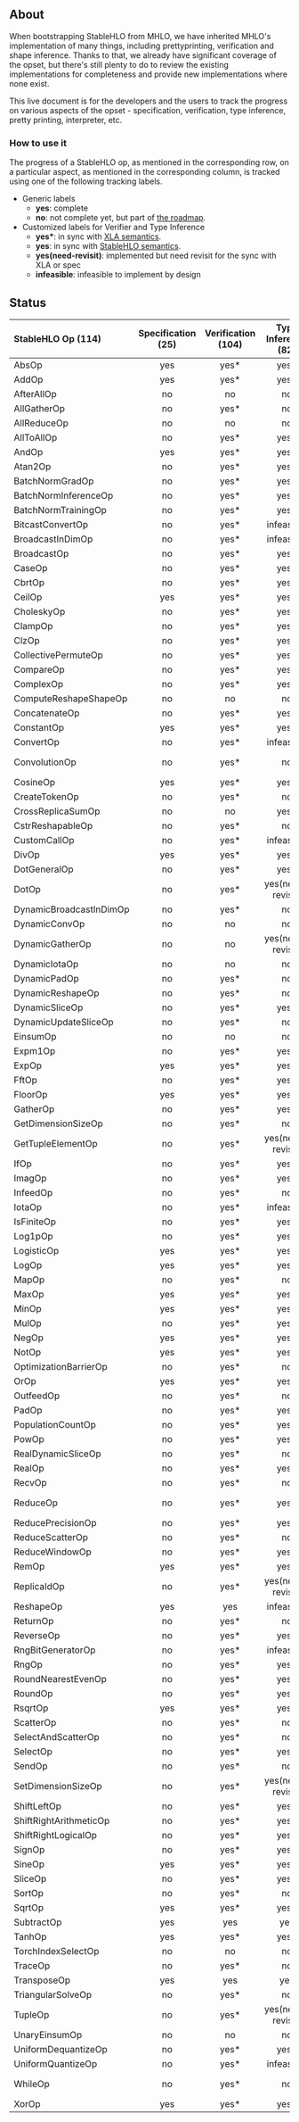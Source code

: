 ## About

When bootstrapping StableHLO from MHLO, we have inherited MHLO's implementation
of many things, including prettyprinting, verification and shape inference.
Thanks to that, we already have significant coverage of the opset, but there's
still plenty to do to review the existing implementations for completeness and
provide new implementations where none exist.

This live document is for the developers and the users to track the progress on
various aspects of the opset - specification, verification, type inference,
pretty printing, interpreter, etc.

### How to use it

The progress of a StableHLO op, as mentioned in the corresponding row, on a
particular aspect, as mentioned in the corresponding column, is tracked using
one of the following tracking labels.

 - Generic labels
    - **yes**: complete
    - **no**: not complete yet, but part of [the roadmap](https://github.com/openxla/stablehlo#roadmap).
 - Customized labels for Verifier and Type Inference
    - **yes\***: in sync with  [XLA semantics](https://www.tensorflow.org/xla/operation_semantics).
    - **yes**: in sync with [StableHLO semantics](https://github.com/openxla/stablehlo/blob/main/docs/spec_draft.md).
    - **yes(need-revisit)**: implemented but need revisit for the sync with XLA or spec
    - **infeasible**: infeasible to implement by design

## Status

| StableHLO Op (114)      | Specification (25) | Verification (104) | Type Inference (82) | Pretty Printing (77) | Interpreter (11) |
|:------------------------|:------------------:|:------------------:|:-------------------:|:--------------------:|:----------------:|
| AbsOp                   |        yes         |        yes*        |        yes*         |         yes          |        no        |
| AddOp                   |        yes         |        yes*        |        yes*         |         yes          |       yes        |
| AfterAllOp              |         no         |         no         |         no          |         yes          |        no        |
| AllGatherOp             |         no         |        yes*        |         no          |          no          |        no        |
| AllReduceOp             |         no         |         no         |         no          |          no          |        no        |
| AllToAllOp              |         no         |        yes*        |        yes*         |          no          |        no        |
| AndOp                   |        yes         |        yes*        |        yes*         |         yes          |        no        |
| Atan2Op                 |         no         |        yes*        |        yes*         |         yes          |        no        |
| BatchNormGradOp         |         no         |        yes*        |        yes*         |          no          |        no        |
| BatchNormInferenceOp    |         no         |        yes*        |        yes*         |          no          |        no        |
| BatchNormTrainingOp     |         no         |        yes*        |        yes*         |          no          |        no        |
| BitcastConvertOp        |         no         |        yes*        |     infeasible      |         yes          |        no        |
| BroadcastInDimOp        |         no         |        yes*        |     infeasible      |          no          |        no        |
| BroadcastOp             |         no         |        yes*        |        yes*         |          no          |        no        |
| CaseOp                  |         no         |        yes*        |        yes*         |          no          |        no        |
| CbrtOp                  |         no         |        yes*        |        yes*         |         yes          |        no        |
| CeilOp                  |        yes         |        yes*        |        yes*         |         yes          |       yes        |
| CholeskyOp              |         no         |        yes*        |        yes*         |         yes          |        no        |
| ClampOp                 |         no         |        yes*        |        yes*         |         yes          |        no        |
| ClzOp                   |         no         |        yes*        |        yes*         |         yes          |        no        |
| CollectivePermuteOp     |         no         |        yes*        |        yes*         |          no          |        no        |
| CompareOp               |         no         |        yes*        |        yes*         |         yes          |        no        |
| ComplexOp               |         no         |        yes*        |        yes*         |         yes          |        no        |
| ComputeReshapeShapeOp   |         no         |         no         |         no          |         yes          |        no        |
| ConcatenateOp           |         no         |        yes*        |        yes*         |         yes          |        no        |
| ConstantOp              |        yes         |        yes*        |        yes*         |         yes          |       yes        |
| ConvertOp               |         no         |        yes*        |     infeasible      |         yes          |        no        |
| ConvolutionOp           |         no         |        yes*        |         no          |  yes(need-revisit)   |        no        |
| CosineOp                |        yes         |        yes*        |        yes*         |         yes          |       yes        |
| CreateTokenOp           |         no         |        yes*        |         no          |         yes          |        no        |
| CrossReplicaSumOp       |         no         |         no         |        yes*         |          no          |        no        |
| CstrReshapableOp        |         no         |        yes*        |         no          |         yes          |        no        |
| CustomCallOp            |         no         |        yes*        |     infeasible      |         yes          |        no        |
| DivOp                   |        yes         |        yes*        |        yes*         |         yes          |        no        |
| DotGeneralOp            |         no         |        yes*        |        yes*         |          no          |        no        |
| DotOp                   |         no         |        yes*        |  yes(need-revisit)  |         yes          |        no        |
| DynamicBroadcastInDimOp |         no         |        yes*        |         no          |          no          |        no        |
| DynamicConvOp           |         no         |         no         |         no          |          no          |        no        |
| DynamicGatherOp         |         no         |         no         |  yes(need-revisit)  |          no          |        no        |
| DynamicIotaOp           |         no         |         no         |         no          |         yes          |        no        |
| DynamicPadOp            |         no         |        yes*        |         no          |         yes          |        no        |
| DynamicReshapeOp        |         no         |        yes*        |         no          |         yes          |        no        |
| DynamicSliceOp          |         no         |        yes*        |        yes*         |          no          |        no        |
| DynamicUpdateSliceOp    |         no         |        yes*        |         no          |         yes          |        no        |
| EinsumOp                |         no         |         no         |         no          |          no          |        no        |
| Expm1Op                 |         no         |        yes*        |        yes*         |         yes          |        no        |
| ExpOp                   |        yes         |        yes*        |        yes*         |         yes          |        no        |
| FftOp                   |         no         |        yes*        |        yes*         |          no          |        no        |
| FloorOp                 |        yes         |        yes*        |        yes*         |         yes          |       yes        |
| GatherOp                |         no         |        yes*        |        yes*         |          no          |        no        |
| GetDimensionSizeOp      |         no         |        yes*        |         no          |         yes          |        no        |
| GetTupleElementOp       |         no         |        yes*        |  yes(need-revisit)  |         yes          |        no        |
| IfOp                    |         no         |        yes*        |        yes*         |          no          |        no        |
| ImagOp                  |         no         |        yes*        |        yes*         |         yes          |        no        |
| InfeedOp                |         no         |        yes*        |         no          |          no          |        no        |
| IotaOp                  |         no         |        yes*        |     infeasible      |         yes          |        no        |
| IsFiniteOp              |         no         |        yes*        |        yes*         |         yes          |        no        |
| Log1pOp                 |         no         |        yes*        |        yes*         |         yes          |        no        |
| LogisticOp              |        yes         |        yes*        |        yes*         |         yes          |        no        |
| LogOp                   |        yes         |        yes*        |        yes*         |         yes          |        no        |
| MapOp                   |         no         |        yes*        |         no          |          no          |        no        |
| MaxOp                   |        yes         |        yes*        |        yes*         |         yes          |        no        |
| MinOp                   |        yes         |        yes*        |        yes*         |         yes          |        no        |
| MulOp                   |         no         |        yes*        |        yes*         |         yes          |        no        |
| NegOp                   |        yes         |        yes*        |        yes*         |         yes          |       yes        |
| NotOp                   |        yes         |        yes*        |        yes*         |         yes          |        no        |
| OptimizationBarrierOp   |         no         |        yes*        |         no          |         yes          |        no        |
| OrOp                    |        yes         |        yes*        |        yes*         |         yes          |        no        |
| OutfeedOp               |         no         |        yes*        |         no          |          no          |        no        |
| PadOp                   |         no         |        yes*        |        yes*         |          no          |        no        |
| PopulationCountOp       |         no         |        yes*        |        yes*         |         yes          |        no        |
| PowOp                   |         no         |        yes*        |        yes*         |         yes          |        no        |
| RealDynamicSliceOp      |         no         |        yes*        |         no          |         yes          |        no        |
| RealOp                  |         no         |        yes*        |        yes*         |         yes          |        no        |
| RecvOp                  |         no         |        yes*        |         no          |          no          |        no        |
| ReduceOp                |         no         |        yes*        |        yes*         |  yes(need-revisit)   |        no        |
| ReducePrecisionOp       |         no         |        yes*        |        yes*         |         yes          |        no        |
| ReduceScatterOp         |         no         |        yes*        |         no          |          no          |        no        |
| ReduceWindowOp          |         no         |        yes*        |        yes*         |          no          |        no        |
| RemOp                   |        yes         |        yes*        |        yes*         |         yes          |        no        |
| ReplicaIdOp             |         no         |        yes*        |  yes(need-revisit)  |         yes          |        no        |
| ReshapeOp               |        yes         |        yes         |     infeasible      |         yes          |       yes        |
| ReturnOp                |         no         |        yes*        |         no          |         yes          |        no        |
| ReverseOp               |         no         |        yes*        |        yes*         |          no          |        no        |
| RngBitGeneratorOp       |         no         |        yes*        |     infeasible      |         yes          |        no        |
| RngOp                   |         no         |        yes*        |        yes*         |         yes          |        no        |
| RoundNearestEvenOp      |         no         |        yes*        |        yes*         |         yes          |        no        |
| RoundOp                 |         no         |        yes*        |        yes*         |         yes          |        no        |
| RsqrtOp                 |        yes         |        yes*        |        yes*         |         yes          |        no        |
| ScatterOp               |         no         |        yes*        |         no          |          no          |        no        |
| SelectAndScatterOp      |         no         |        yes*        |         no          |          no          |        no        |
| SelectOp                |         no         |        yes*        |        yes*         |         yes          |        no        |
| SendOp                  |         no         |        yes*        |         no          |          no          |        no        |
| SetDimensionSizeOp      |         no         |        yes*        |  yes(need-revisit)  |         yes          |        no        |
| ShiftLeftOp             |         no         |        yes*        |        yes*         |         yes          |        no        |
| ShiftRightArithmeticOp  |         no         |        yes*        |        yes*         |         yes          |        no        |
| ShiftRightLogicalOp     |         no         |        yes*        |        yes*         |         yes          |        no        |
| SignOp                  |         no         |        yes*        |        yes*         |         yes          |        no        |
| SineOp                  |        yes         |        yes*        |        yes*         |         yes          |       yes        |
| SliceOp                 |         no         |        yes*        |        yes*         |          no          |        no        |
| SortOp                  |         no         |        yes*        |         no          |          no          |        no        |
| SqrtOp                  |        yes         |        yes*        |        yes*         |         yes          |        no        |
| SubtractOp              |        yes         |        yes         |         yes         |         yes          |       yes        |
| TanhOp                  |        yes         |        yes*        |        yes*         |         yes          |       yes        |
| TorchIndexSelectOp      |         no         |         no         |         no          |          no          |        no        |
| TraceOp                 |         no         |        yes*        |         no          |         yes          |        no        |
| TransposeOp             |        yes         |        yes         |        yes          |          no          |       yes        |
| TriangularSolveOp       |         no         |        yes*        |         no          |          no          |        no        |
| TupleOp                 |         no         |        yes*        |  yes(need-revisit)  |         yes          |        no        |
| UnaryEinsumOp           |         no         |         no         |         no          |          no          |        no        |
| UniformDequantizeOp     |         no         |        yes*        |        yes*         |         yes          |        no        |
| UniformQuantizeOp       |         no         |        yes*        |     infeasible      |         yes          |        no        |
| WhileOp                 |         no         |        yes*        |         no          |  yes(need-revisit)   |        no        |
| XorOp                   |        yes         |        yes*        |        yes*         |         yes          |        no        |
